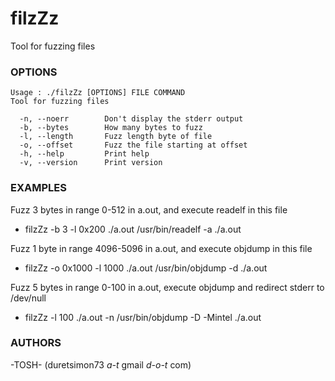 filzZz
====
Tool for fuzzing files

### OPTIONS

```
Usage : ./filzZz [OPTIONS] FILE COMMAND
Tool for fuzzing files

  -n, --noerr        Don't display the stderr output
  -b, --bytes        How many bytes to fuzz
  -l, --length       Fuzz length byte of file
  -o, --offset       Fuzz the file starting at offset
  -h, --help         Print help
  -v, --version      Print version
```

### EXAMPLES

Fuzz 3 bytes in range 0-512 in a.out, and execute readelf in this file

* filzZz -b 3 -l 0x200 ./a.out /usr/bin/readelf -a ./a.out


Fuzz 1 byte in range 4096-5096 in a.out, and execute objdump in this file

* filzZz -o 0x1000 -l 1000 ./a.out /usr/bin/objdump -d ./a.out


Fuzz 5 bytes in range 0-100 in a.out, execute objdump and redirect stderr to /dev/null

* filzZz -l 100 ./a.out -n /usr/bin/objdump -D -Mintel ./a.out


### AUTHORS
-TOSH- (duretsimon73 _a-t_ gmail _d-o-t_ com)
